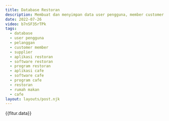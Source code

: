 ```yaml
---
title: Database Restoran
description: Membuat dan menyimpan data user pengguna, member customer pelanggan, supplier dan meja resto cafe rumah makan.
date: 2022-07-26
video: b7nSF35rTPk
tags:
  - database
  - user pengguna
  - pelanggan
  - customer member
  - supplier
  - aplikasi restoran
  - software restoran
  - program restoran
  - aplikasi cafe
  - software cafe
  - program cafe
  - restoran
  - rumah makan
  - cafe
layout: layouts/post.njk
---
```


{{fitur.data}}
